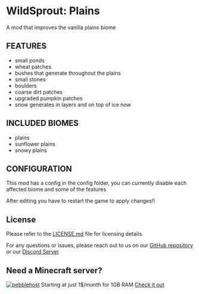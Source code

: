 # WildSprout: Plains
A mod that improves the vanilla plains biome

## FEATURES
- small ponds
- wheat patches
- bushes that generate throughout the plains
- small stones
- boulders
- coarse dirt patches
- upgraded pumpkin patches
- snow generates in layers and on top of ice now

## INCLUDED BIOMES
- plains
- sunflower plains
- snowy plains

## CONFIGURATION
This mod has a config in the config folder,
you can currently disable each affected biome and some of the features

After editing you have to restart the game to apply changes!!

## License
Please refer to the [LICENSE.md](https://github.com/warior456/WildSprout-Plains/blob/master/LICENSE.md) file for licensing details.

For any questions or issues, please reach out to us on our [GitHub repository](https://github.com/warior456/WildSprout-Plains) or our [Discord Server](https://discord.gg/dxANwW23Ub)

## Need a Minecraft server?
[![pebblehost](https://github.com/warior456/Sculk-Depths/assets/66562258/ae831af6-309b-4f11-b896-5f4eb7567088)](https://billing.pebblehost.com/aff.php?aff=2968)
Starting at just 1$/month for 1GB RAM [Check it out](https://billing.pebblehost.com/aff.php?aff=2968)
